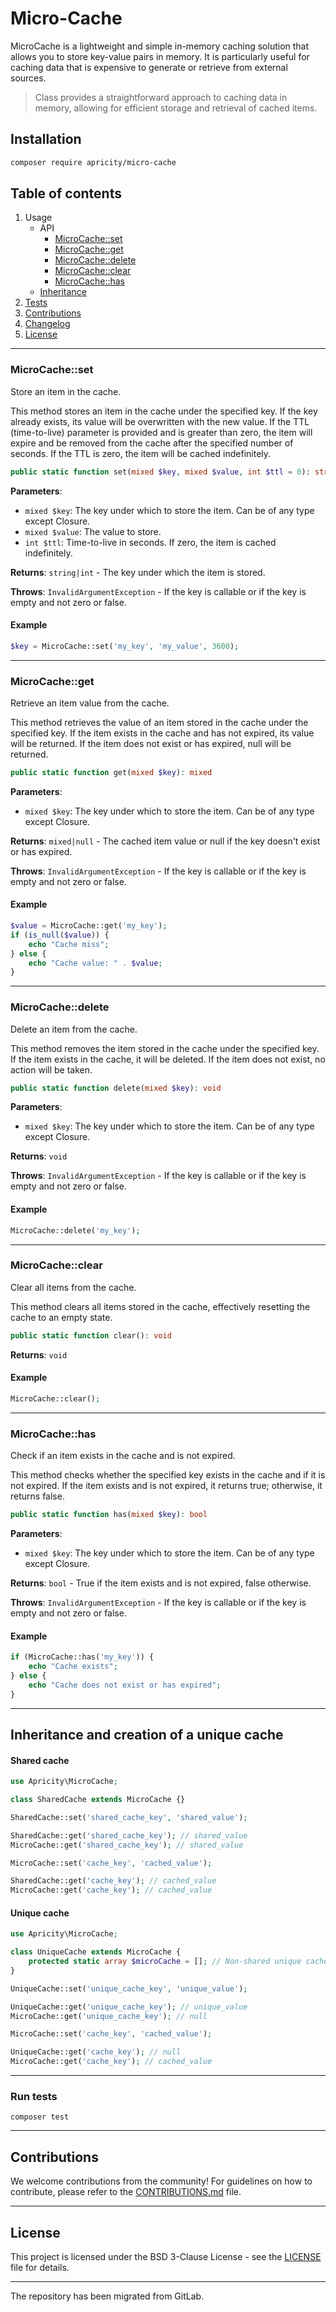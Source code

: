 # Micro-Cache

MicroCache is a lightweight and simple in-memory caching solution that allows you to store key-value pairs in memory.
It is particularly useful for caching data that is expensive to generate or retrieve from external sources.

> Class provides a straightforward approach to caching data in memory, allowing for efficient storage and
> retrieval of cached items.

## Installation

```bash
composer require apricity/micro-cache
```

## Table of contents

1. Usage
    - API
        - [MicroCache::set](#microcacheset)
        - [MicroCache::get](#microcacheget)
        - [MicroCache::delete](#microcachedelete)
        - [MicroCache::clear](#microcacheclear)
        - [MicroCache::has](#microcachehas)
    - [Inheritance](#inheritance-and-creation-of-a-unique-cache)
3. [Tests](#run-tests)
4. [Contributions](#contributions)
5. [Changelog](CHANGELOG.md)
6. [License](#license)

---

### MicroCache::set

Store an item in the cache.

This method stores an item in the cache under the specified key. If the key already exists, its value will be
overwritten with the new value. If the TTL (time-to-live) parameter is provided and is greater than zero, the item will
expire and be removed from the cache after the specified number of seconds. If the TTL is zero, the item will be cached
indefinitely.

```php
public static function set(mixed $key, mixed $value, int $ttl = 0): string|int
```

**Parameters**:

- `mixed $key`: The key under which to store the item. Can be of any type except Closure.
- `mixed $value`: The value to store.
- `int $ttl`: Time-to-live in seconds. If zero, the item is cached indefinitely.

**Returns**: `string|int` - The key under which the item is stored.

**Throws**: `InvalidArgumentException` - If the key is callable or if the key is empty and not zero or false.

#### Example

```php
$key = MicroCache::set('my_key', 'my_value', 3600);
```

---

### MicroCache::get

Retrieve an item value from the cache.

This method retrieves the value of an item stored in the cache under the specified key. If the item exists in the cache
and has not expired, its value will be returned. If the item does not exist or has expired, null will be returned.

```php
public static function get(mixed $key): mixed
```

**Parameters**:

- `mixed $key`: The key under which to store the item. Can be of any type except Closure.

**Returns**: `mixed|null` - The cached item value or null if the key doesn't exist or has expired.

**Throws**: `InvalidArgumentException` - If the key is callable or if the key is empty and not zero or false.

#### Example

```php
$value = MicroCache::get('my_key');
if (is_null($value)) {
    echo "Cache miss";
} else {
    echo "Cache value: " . $value;
}
```

---

### MicroCache::delete

Delete an item from the cache.

This method removes the item stored in the cache under the specified key. If the item exists in the cache, it will be
deleted. If the item does not exist, no action will be taken.

```php
public static function delete(mixed $key): void
```

**Parameters**:

- `mixed $key`: The key under which to store the item. Can be of any type except Closure.

**Returns**: `void`

**Throws**: `InvalidArgumentException` - If the key is callable or if the key is empty and not zero or false.

#### Example

```php
MicroCache::delete('my_key');
```

---

### MicroCache::clear

Clear all items from the cache.

This method clears all items stored in the cache, effectively resetting the cache to an empty state.

```php
public static function clear(): void
```

**Returns**: `void`

#### Example

```php
MicroCache::clear();
```

---

### MicroCache::has

Check if an item exists in the cache and is not expired.

This method checks whether the specified key exists in the cache and if it is not expired. If the item exists and is not
expired, it returns true; otherwise, it returns false.

```php
public static function has(mixed $key): bool
```

**Parameters**:

- `mixed $key`: The key under which to store the item. Can be of any type except Closure.

**Returns**: `bool` - True if the item exists and is not expired, false otherwise.

**Throws**: `InvalidArgumentException` - If the key is callable or if the key is empty and not zero or false.

#### Example

```php
if (MicroCache::has('my_key')) {
    echo "Cache exists";
} else {
    echo "Cache does not exist or has expired";
}
```

---

## Inheritance and creation of a unique cache

#### Shared cache

```php
use Apricity\MicroCache;

class SharedCache extends MicroCache {}

SharedCache::set('shared_cache_key', 'shared_value');

SharedCache::get('shared_cache_key'); // shared_value
MicroCache::get('shared_cache_key'); // shared_value

MicroCache::set('cache_key', 'cached_value');

SharedCache::get('cache_key'); // cached_value
MicroCache::get('cache_key'); // cached_value
```

#### Unique cache

```php
use Apricity\MicroCache;

class UniqueCache extends MicroCache {
    protected static array $microCache = []; // Non-shared unique cache.
}

UniqueCache::set('unique_cache_key', 'unique_value');

UniqueCache::get('unique_cache_key'); // unique_value
MicroCache::get('unique_cache_key'); // null

MicroCache::set('cache_key', 'cached_value');

UniqueCache::get('cache_key'); // null
MicroCache::get('cache_key'); // cached_value
```

---

### Run tests

```shell
composer test
```

---

## Contributions

We welcome contributions from the community! For guidelines on how to contribute, please refer to
the [CONTRIBUTIONS.md](CONTRIBUTIONS.md) file.

---

## License

This project is licensed under the BSD 3-Clause License - see the [LICENSE](LICENSE) file for details.

---

The repository has been migrated from GitLab.